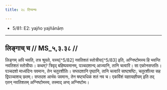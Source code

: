 ```yaml
---
title: २८ टिप्पन्यः

---
```

- 5/81: E2: yajño yajñānāṃ

____________________________________________


## लिङ्गाच् च // MS_५,३.३८ //

लिङ्गम् अपि भवति, तत्र श्रूयते, यस्य[^5/82] नवतिशतं स्तोत्रीया[^5/83] इति, अग्निष्टोमस्य हि भवन्ति नवतिशतं स्तोत्रीयाः। कथम्? त्रिवृद् बहिष्पवमानम्, पञ्चदशान्य् आज्यानि, तानि चत्वारि। सा एकोनसप्ततिः। पञ्चदशो माध्यंदिनः पवमानः, तेन चतुरशीतिः। सप्तदशानि पृष्ठानि, तानि चत्वारि साष्टषष्टिः, चतुरशीत्या सह द्विपञ्चाशच् छतम्। सप्तदश आर्भवः पवमानः, तेन षष्ट्यधिकं शतं नव च। एकविंशं यज्ञायज्ञीयम् इति तद् एतन् नवतिशतम् अग्निष्टोमस्य, तस्माद् अप्य् अग्निष्टोमः।
